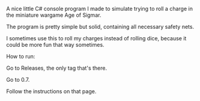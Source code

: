 A nice little C# console program I made to simulate trying to roll a charge in the miniature wargame Age of Sigmar.


The program is pretty simple but solid, containing all necessary safety nets.


I sometimes use this to roll my charges instead of rolling dice, because it could be more fun that way sometimes.


How to run:

Go to Releases, the only tag that's there.

Go to 0.7.

Follow the instructions on that page.
